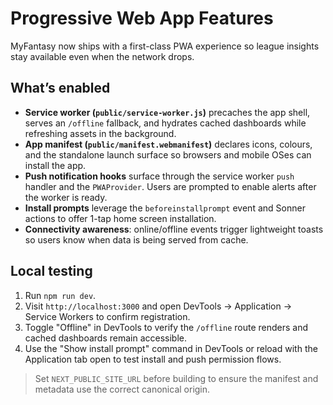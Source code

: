 # Progressive Web App Features

MyFantasy now ships with a first-class PWA experience so league insights stay available even when the network drops.

## What’s enabled

- **Service worker (`public/service-worker.js`)** precaches the app shell, serves an `/offline` fallback, and hydrates cached dashboards while refreshing assets in the background.
- **App manifest (`public/manifest.webmanifest`)** declares icons, colours, and the standalone launch surface so browsers and mobile OSes can install the app.
- **Push notification hooks** surface through the service worker `push` handler and the `PWAProvider`. Users are prompted to enable alerts after the worker is ready.
- **Install prompts** leverage the `beforeinstallprompt` event and Sonner actions to offer 1-tap home screen installation.
- **Connectivity awareness**: online/offline events trigger lightweight toasts so users know when data is being served from cache.

## Local testing

1. Run `npm run dev`.
2. Visit `http://localhost:3000` and open DevTools → Application → Service Workers to confirm registration.
3. Toggle "Offline" in DevTools to verify the `/offline` route renders and cached dashboards remain accessible.
4. Use the "Show install prompt" command in DevTools or reload with the Application tab open to test install and push permission flows.

> Set `NEXT_PUBLIC_SITE_URL` before building to ensure the manifest and metadata use the correct canonical origin.
